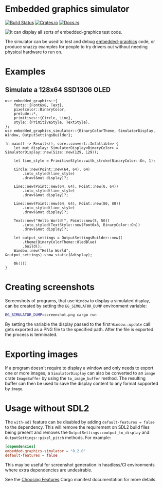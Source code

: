 # Embedded graphics simulator

[![Build Status](https://circleci.com/gh/jamwaffles/embedded-graphics/tree/master.svg?style=shield)](https://circleci.com/gh/jamwaffles/embedded-graphics/tree/master)
[![Crates.io](https://img.shields.io/crates/v/embedded-graphics-simulator.svg)](https://crates.io/crates/embedded-graphics-simulator)
[![Docs.rs](https://docs.rs/embedded-graphics-simulator/badge.svg)](https://docs.rs/embedded-graphics-simulator)

![It can display all sorts of embedded-graphics test code.](https://raw.githubusercontent.com/jamwaffles/embedded-graphics/master/assets/simulator-demo.png)

The simulator can be used to test and debug [embedded-graphics](https://crates.io/crates/embedded-graphics) code, or produce snazzy examples for people to try drivers out without needing physical hardware to run on.

# Examples

## Simulate a 128x64 SSD1306 OLED

```rust,no_run
use embedded_graphics::{
    fonts::{Font6x8, Text},
    pixelcolor::BinaryColor,
    prelude::*,
    primitives::{Circle, Line},
    style::{PrimitiveStyle, TextStyle},
};
use embedded_graphics_simulator::{BinaryColorTheme, SimulatorDisplay, Window, OutputSettingsBuilder};

fn main() -> Result<(), core::convert::Infallible> {
    let mut display: SimulatorDisplay<BinaryColor> = SimulatorDisplay::new(Size::new(129, 129));

    let line_style = PrimitiveStyle::with_stroke(BinaryColor::On, 1);

    Circle::new(Point::new(64, 64), 64)
        .into_styled(line_style)
        .draw(&mut display)?;

    Line::new(Point::new(64, 64), Point::new(0, 64))
        .into_styled(line_style)
        .draw(&mut display)?;

    Line::new(Point::new(64, 64), Point::new(80, 80))
        .into_styled(line_style)
        .draw(&mut display)?;

    Text::new("Hello World!", Point::new(5, 50))
        .into_styled(TextStyle::new(Font6x8, BinaryColor::On))
        .draw(&mut display)?;

    let output_settings = OutputSettingsBuilder::new()
        .theme(BinaryColorTheme::OledBlue)
        .build();
    Window::new("Hello World", &output_settings).show_static(&display);

    Ok(())
}
```

# Creating screenshots

Screenshots of programs, that use `Window` to display a simulated display, can be created by
setting the `EG_SIMULATOR_DUMP` environment variable:

```bash
EG_SIMULATOR_DUMP=screenshot.png cargo run
```

By setting the variable the display passed to the first `Window::update` call gets exported as a
PNG file to the specified path. After the file is exported the process is terminated.

# Exporting images

If a program doesn't require to display a window and only needs to export one or more images, a
`SimulatorDisplay` can also be converted to an `image` crate `ImageBuffer` by using the
`to_image_buffer` method. The resulting buffer can then be used to save the display content to
any format supported by `image`.

# Usage without SDL2

The `with-sdl` feature can be disabled by adding `default-features = false` to the dependency. This
will remove the requirement on SDL2 build files being present and removes the `OutputSettings::output_to_display` and `OutputSettings::pixel_pitch` methods. For example:

```toml
[dependencies]
embedded-graphics-simulator = "0.2.0"
default-features = false
```

This may be useful for screenshot generation in headless/CI environments where extra dependencies are undesirable.

See the [Choosing
Features](https://doc.rust-lang.org/cargo/reference/specifying-dependencies.html#choosing-features)
Cargo manifest documentation for more details.
